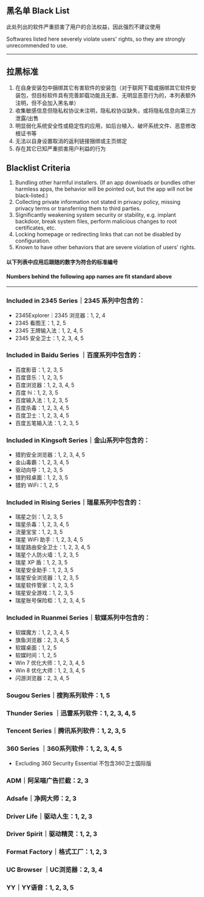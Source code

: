 ## 黑名单   Black List

此处列出的软件严重损害了用户的合法权益，因此强烈不建议使用

Softwares listed here severely violate users' rights, so they are strongly unrecommended to use.

---

## 拉黑标准

1. 在自身安装包中捆绑其它有害软件的安装包（对于联网下载或捆绑其它软件安装包，但目标软件具有完善卸载功能且无害、无明显恶意行为的，本列表额外注明，但不会加入黑名单）
2. 收集敏感信息但隐私权协议未注明，隐私权协议缺失，或将隐私信息向第三方泄露/出售
3. 明显弱化系统安全性或稳定性的应用，如后台植入、破坏系统文件、恶意修改根证书等
4. 无法以自身设置取消的返利链接捆绑或主页绑定
5. 存在其它已知严重损害用户利益的行为

## Blacklist Criteria

1. Bundling other harmful installers. \(If an app downloads or bundles other harmless apps, the behavior will be pointed out, but the app will not be black-listed.\)
2. Collecting private information not stated in privacy policy, missing privacy terms or transferring them to third parties.
3. Significantly weakening system security or stability, e.g. implant backdoor, break system files, perform malicious changes to root certificates, etc.
4. Locking homepage or redirecting links that can not be disabled by configuration.
5. Known to have other behaviors that are severe violation of users' rights.

#### 以下列表中应用后跟随的数字为符合的标准编号

#### Numbers behind the following app names are fit standard above

---

### Included in 2345 Series｜2345 系列中包含的：

* 2345Explorer｜2345 浏览器：1, 2, 4
* 2345 看图王：1, 2, 5
* 2345 王牌输入法：1, 2, 4, 5
* 2345 安全卫士：1, 2, 3, 4, 5

### Included in Baidu Series ｜百度系列中包含的：

* 百度影音：1, 2, 3, 5
* 百度音乐：1, 2, 3, 5
* 百度浏览器：1, 2, 3, 4, 5
* 百度 hi：1, 2, 3, 5
* 百度输入法：1, 2, 3, 5
* 百度杀毒：1, 2, 3, 4, 5
* 百度卫士：1, 2, 3, 4, 5
* 百度五笔输入法：1, 2, 3, 5

### Included in Kingsoft Series｜金山系列中包含的：

* 猎豹安全浏览器：1, 2, 3, 4, 5
* 金山毒霸：1, 2, 3, 4, 5
* 驱动向导：1, 2, 3, 5
* 猎豹轻桌面：1, 2, 3, 5
* 猎豹 WiFi：1, 2, 5

### Included in Rising Series｜瑞星系列中包含的：

* 瑞星之剑：1, 2, 3, 5
* 瑞星杀毒：1, 2, 3, 4, 5
* 流量宝宝：1, 2, 3, 5
* 瑞星 WiFi 助手：1, 2, 3, 4, 5
* 瑞星路由安全卫士：1, 2, 3, 4, 5
* 瑞星个人防火墙：1, 2, 3, 5
* 瑞星 XP 盾：1, 2, 3, 5
* 瑞星安全助手：1, 2, 3, 5
* 瑞星安全浏览器：1, 2, 3, 5
* 瑞星软件管家：1, 2, 3, 5
* 瑞星安全游戏：1, 2, 3, 5
* 瑞星账号保险柜：1, 2, 3, 4, 5

### Included in Ruanmei Series｜软媒系列中包含的：

* 软媒魔方：1, 2, 3, 4, 5
* 旗鱼浏览器：2, 3, 4, 5
* 软媒桌面：1, 2, 5
* 软媒时间：1, 2, 5
* Win 7 优化大师：1, 2, 3, 4, 5
* Win 8 优化大师：1, 2, 3, 4, 5
* 闪游浏览器：2, 3, 4, 5

### Sougou Series｜搜狗系列软件：1, 5

### Thunder Series ｜迅雷系列软件：1, 2, 3, 4, 5

### Tencent Series｜腾讯系列软件：1, 2, 3, 5

### 360 Series ｜360系列软件：1, 2, 3, 4, 5

* Excluding 360 Security Essential   不包含360卫士国际版

### ADM｜阿呆喵广告拦截：2, 3

### Adsafe｜净网大师：2, 3

### Driver Life｜驱动人生：1, 2, 3

### Driver Spirit｜驱动精灵：1, 2, 3

### Format Factory｜格式工厂：1, 2, 3

### UC Browser ｜UC浏览器：2, 3, 4

### YY｜YY语音：1, 2, 3, 5
